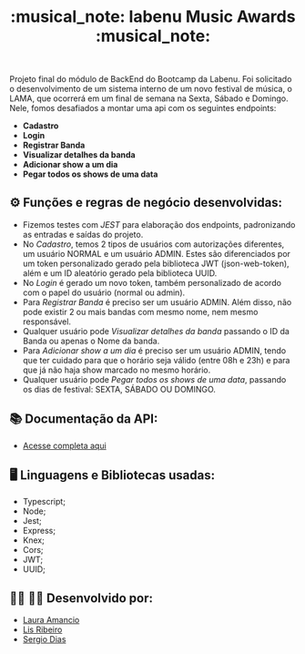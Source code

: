 <h1 align="center">:musical_note: labenu Music Awards :musical_note:</h1>

<br>

Projeto final do módulo de BackEnd do Bootcamp da Labenu.
Foi solicitado o desenvolvimento de um sistema interno de um novo festival de música, o LAMA, que ocorrerá em um final de semana na Sexta, Sábado e Domingo. Nele, fomos desafiados a montar uma api com os seguintes endpoints:

- **Cadastro**
- **Login**
- **Registrar Banda**
- **Visualizar detalhes da banda**
- **Adicionar show a um dia**
- **Pegar todos os shows de uma data**

## ⚙️ Funções e regras de negócio desenvolvidas:

- Fizemos testes com *JEST* para elaboração dos endpoints, padronizando as entradas e saídas do projeto.
- No *Cadastro*, temos 2 tipos de usuários com autorizações diferentes, um usuário NORMAL e um usuário ADMIN. Estes são diferenciados por um token personalizado gerado pela biblioteca JWT (json-web-token), além e um ID aleatório gerado pela biblioteca UUID.
- No *Login* é gerado um novo token, também personalizado de acordo com o papel do usuário (normal ou admin).
- Para *Registrar Banda* é preciso ser um usuário ADMIN. Além disso, não pode existir 2 ou mais bandas com mesmo nome, nem mesmo responsável.
- Qualquer usuário pode *Visualizar detalhes da banda* passando o ID da Banda ou apenas o Nome da banda.
- Para *Adicionar show a um dia* é preciso ser um usuário ADMIN, tendo que ter cuidado para que o horário seja válido (entre 08h e 23h) e para que já não haja show marcado no mesmo horário.
- Qualquer usuário pode *Pegar todos os shows de uma data*, passando os dias de festival: SEXTA, SÁBADO OU DOMINGO.

## :books: Documentação da API:
- [Acesse completa aqui](https://documenter.getpostman.com/view/20352183/UzQvsQfU)

## :desktop_computer: Linguagens e Bibliotecas usadas:
- Typescript;
- Node;
- Jest;
- Express;
- Knex;
- Cors;
- JWT;
- UUID;

## :woman_technologist: :technologist: Desenvolvido por:
- [Laura Amancio](https://github.com/lauraamancio)
- [Lis Ribeiro](https://github.com/lisfribeiro)
- [Sergio Dias](https://github.com/Sergiopdias)
